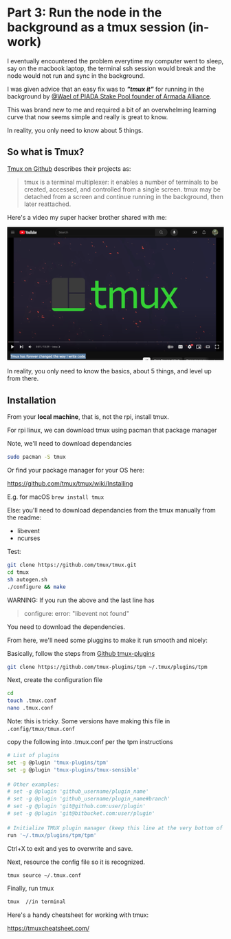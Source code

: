 # Part 3: Run the node in the background as a tmux session (in-work)

I eventually encountered the problem everytime my computer went to sleep, say on the macbook laptop, the terminal ssh session would break and the node would not run and sync in the background.

I was given advice that an easy fix was to ***"tmux it"*** for running in the background by [@Wael of PIADA Stake Pool founder of Armada Alliance](https://twitter.com/Piada_stakePool).

This was brand new to me and required a bit of an overwhelming learning curve that now seems simple and really is great to know.

In reality, you only need to know about 5 things.

## So what is Tmux?
[Tmux on Github](https://github.com/tmux/tmux) describes their projects as:

>tmux is a terminal multiplexer: it enables a number of terminals to be created, accessed, and controlled from a single screen. tmux may be detached from a screen and continue running in the background, then later reattached.

Here's a video my super hacker brother shared with me:

[![Tmux has forever changed the way I write code.](/images/tmux-youtube-shot.jpeg)](https://www.youtube.com/watch?v=DzNmUNvnB04)

In reality, you only need to know the basics, about 5 things, and level up from there.


## Installation

From your **local machine**, that is, not the rpi, install tmux.

For rpi linux, we can download tmux using pacman that package manager

Note, we'll need to download dependancies

```bash
sudo pacman -S tmux
```

Or find your package manager for your OS here:

https://github.com/tmux/tmux/wiki/Installing

E.g. for macOS `brew install tmux`

Else: you'll need to download dependancies from the tmux manually from the readme:
- libevent
- ncurses

Test: 
```bash
git clone https://github.com/tmux/tmux.git
cd tmux
sh autogen.sh
./configure && make
```

WARNING: If you run the above and the last line has

>configure: error: "libevent not found"

You need to download the dependencies.

From here, we'll need some pluggins to make it run smooth and nicely:

Basically, follow the steps from [Github tmux-plugins](https://github.com/tmux-plugins/tpm)

```bash
git clone https://github.com/tmux-plugins/tpm ~/.tmux/plugins/tpm
```

Next, create the configuration file

```bash
cd
touch .tmux.conf
nano .tmux.conf
```

Note: this is tricky. Some versions have making this file in `.config/tmux/tmux.conf`

copy the following into .tmux.conf per the tpm instructions

```bash
# List of plugins
set -g @plugin 'tmux-plugins/tpm'
set -g @plugin 'tmux-plugins/tmux-sensible'

# Other examples:
# set -g @plugin 'github_username/plugin_name'
# set -g @plugin 'github_username/plugin_name#branch'
# set -g @plugin 'git@github.com:user/plugin'
# set -g @plugin 'git@bitbucket.com:user/plugin'

# Initialize TMUX plugin manager (keep this line at the very bottom of tmux.conf)
run '~/.tmux/plugins/tpm/tpm'
```

Ctrl+X to exit and yes to overwrite and save.

Next, resource the config file so it is recognized.

```bash
tmux source ~/.tmux.conf
```

Finally, run tmux

```bash
tmux  //in terminal
```

Here's a handy cheatsheet for working with tmux:

https://tmuxcheatsheet.com/
